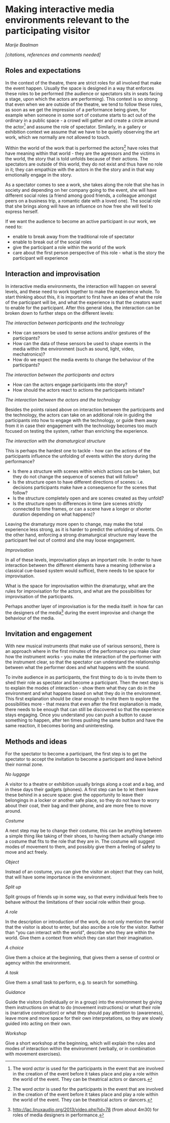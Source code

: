 Making interactive media environments relevant to the participating visitor
==

*Marije Baalman*

*[citations, references and comments needed]*

Roles and expectations
-

In the context of the theatre, there are strict roles for all involved that make the event happen. Usually the space is designed in a way that enforces these roles to be performed (the audience or spectators sits in seats facing a stage, upon which the actors are performing). This context is so strong that even when we are outside of the theatre, we tend to follow these roles, as soon as we get the impression of a performance being given, for example when someone in some sort of costume starts to act out of the ordinary in a public space - a crowd will gather and create a circle around the actor[^1] and assume the role of spectator. Similarly, in a gallery or exhibition context we assume that we have to be quietly observing the art work, which we normally are not allowed to touch.


Within the world of the work that is performed the actors[^1] have roles that have meaning within that world - they are the agressors and the victims in the world, the story that is told unfolds because of their actions. The spectators are outside of this world, they do not exist and thus have no role in it; they can empathize with the actors in the the story and in that way emotionally engage in the story.


As a spectator comes to see a work, she takes along the role that she has in society and depending on her company going to the event, she will have different social roles (a friend among good friends, a colleague amongst peers on a business trip, a romantic date with a loved one). The social role that she brings along will have an influence on how free she will feel to express herself.


If we want the audience to become an active participant in our work, we need to:

- enable to break away from the traditional role of spectator
- enable to break out of the social roles
- give the participant a role within the world of the work
- care about the first person perspective of this role - what is the story the participant will experience



Interaction and improvisation
-

In interactive media environments, the interaction will happen on several levels, and these need to work together to make the experience whole. To start thinking about this, it is important to first have an idea of what the role of the participant will be, and what the experience is that the creators want to enable for the participant. After this general idea, the interaction can be broken down to further steps on the different levels:

*The interaction between participants and the technology*

- How can sensors be used to sense actions and/or gestures of the participants?
- How can the data of these sensors be used to shape events in the media within the environment (such as sound, light, video, mechatronics)?
- How do we expect the media events to change the behaviour of the participants?

*The interaction between the participants and actors*

- How can the actors engage participants into the story?
- How should the actors react to actions the participants initiate?

*The interaction between the actors and the technology*

Besides the points raised above on interaction between the participants and the technology, the actors can take on an additional role in guiding the participants into how to engage with the technology, or guide them away from it in case their engagement with the technology becomes too much focused on testing the system, rather than enriching the experience.

*The interaction with the dramaturgical structure*

This is perhaps the hardest one to tackle - how can the actions of the participants influence the unfolding of events within the story during the performance?

- Is there a structure with scenes within which actions can be taken, but they do not change the sequence of scenes that will follow?
- Is the structure open to have different directions of scenes: i.e. decisions participants make have a consequence for the scenes that follow?
- Is the structure completely open and are scenes created as they unfold?
- Is the structure open to differences in time (are scenes strictly connected to time frames, or can a scene have a longer or shorter duration depending on what happens)?

Leaving the dramaturgy more open to change, may make the total experience less strong, as it is harder to predict the unfolding of events. On the other hand, enforcing a strong dramaturgical structure may leave the participant feel out of control and she may loose engagement.




*Improvisation*

In all of these levels, improvisation plays an important role. In order to have interaction between the different elements have a meaning (otherwise a classical cue-based system would suffice), there needs to be space for improvisation.

What is the space for improvisation within the dramaturgy, what are the rules for improvisation for the actors, and what are the possibilities for improvisation of the participants.

Perhaps another layer of improvisation is for the media itself: in how far can the designers of the media[^2] during the event improvise and change the behaviour of the media.


Invitation and engagement
-

With new musical instruments (that make use of various sensors), there is an approach where in the first minutes of the performance you make clear how the instrument works - you make the interaction of the performer with the instrument clear, so that the spectator can understand the relationship between what the performer does and what happens with the sound.

To invite audience in as participants, the first thing to do is to invite them to shed their role as spectator and become a participant. Then the next step is to explain the modes of interaction - show them what they can do in the environment and what happens based on what they do in the environment. This first explanation should be clear enough to invite them to explore the possibilities more - that means that even after the first explanation is made, there needs to be enough that can still be discovered so that the experience stays engaging. Once you understand you can push a button to cause something to happen, after ten times pushing the same button and have the same reaction, it becomes boring and uninteresting.


Methods and ideas
-

For the spectator to become a participant, the first step is to get the spectator to accept the invitation to become a participant and leave behind their normal zone.

*No luggage*

A visitor to a theatre or exhibition usually brings along a coat and a bag, and in these days their gadgets (phones). A first step can be to let them leave these behind in a secure space: give the opportunity to leave their belongings in a locker or another safe place, so they do not have to worry about their coat, their bag and their phone, and are more free to move around.

*Costume*

A next step may be to change their costume, this can be anything between a simple thing like taking of their shoes, to having them actually change into a costume that fits to the role that they are in. The costume will suggest modes of movement to them, and possibly give them a feeling of safety to move and act freely.

*Object*

Instead of an costume, you can give the visitor an object that they can hold, that will have some importance in the environment.

*Split up*

Split groups of friends up in some way, so that every individual feels free to behave without the limitations of their social role within their group.

*A role*

In the description or introduction of the work, do not only mention the world that the visitor is about to enter, but also ascribe a role for the visitor. Rather than "you can interact with the world", describe who they are within the world. Give them a context from which they can start their imagination.

*A choice*

Give them a choice at the beginning, that gives them a sense of control or agency within the environment.

*A task*

Give them a small task to perform, e.g. to search for something.

*Guidance*

Guide the visitors (individually or in a group) into the environment by giving them instructions on what to do (movement instructions) or what their role is (narrative construction) or what they should pay attention to (awareness), leave more and more space for their own interpretations, so they are slowly guided into acting on their own.

*Workshop*

Give a short workshop at the beginning, which will explain the rules and modes of interaction within the environment (verbally, or in combination with movement exercises).





[^1]: The word *actor* is used for the participants in the event that are involved in the creation of the event before it takes place and play a role within the world of the event. They can be theatrical actors or dancers.

[^2]: http://lac.linuxaudio.org/2013/video.php?id=78 (from about 4m30) for roles of media designers in performance.
